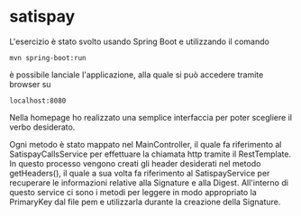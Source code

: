 # satispay

L'esercizio è stato svolto usando Spring Boot e utilizzando il comando
```
mvn spring-boot:run
```
è possibile lanciale l'applicazione, alla quale si può accedere tramite browser su
```
localhost:8080
```
Nella homepage ho realizzato una semplice interfaccia per poter scegliere il verbo desiderato.

Ogni metodo è stato mappato nel MainController, il quale fa riferimento al SatispayCallsService per effettuare la chiamata http tramite il RestTemplate. In questo processo vengono creati gli header desiderati nel metodo getHeaders(), il quale a sua volta fa riferimento al SatispayService per recuperare le informazioni relative alla Signature e alla Digest.
All'interno di questo service ci sono i metodi per leggere in modo appropriato la PrimaryKey dal file pem e utilizzarla durante la creazione della Signature.
